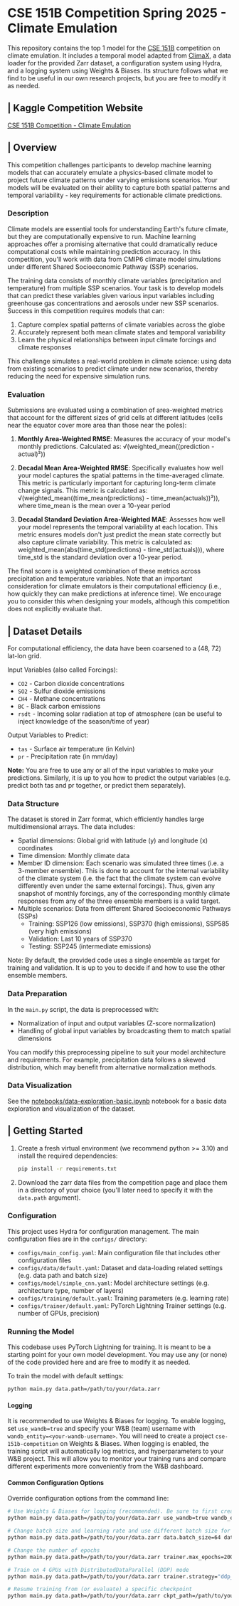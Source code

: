 # CSE 151B Competition Spring 2025 - Climate Emulation

This repository contains the top 1 model for the [CSE 151B](https://sites.google.com/view/cse151b-251b/151b-info) competition on climate emulation.
It includes a temporal model adapted from [ClimaX](https://github.com/microsoft/ClimaX), a data loader for the provided Zarr dataset, a configuration system using Hydra, and a logging system using Weights & Biases.
Its structure follows what we find to be useful in our own research projects, but you are free to modify it as needed.

## | Kaggle Competition Website
    
[CSE 151B Competition - Climate Emulation](https://www.kaggle.com/t/6f53c429d53099dc7cc590f9bf390b10)

## | Overview

This competition challenges participants to develop machine learning models that can accurately emulate a physics-based climate model to project future climate patterns under varying emissions scenarios. Your models will be evaluated on their ability to capture both spatial patterns and temporal variability - key requirements for actionable climate predictions.

  ### Description
  Climate models are essential tools for understanding Earth's future climate, but they are computationally expensive to run. Machine learning approaches offer a promising alternative that 
  could dramatically reduce computational costs while maintaining prediction accuracy. In this competition, you'll work with data from CMIP6 climate model simulations under different Shared 
  Socioeconomic Pathway (SSP) scenarios.

  The training data consists of monthly climate variables (precipitation and temperature) from multiple SSP scenarios. 
  Your task is to develop models that can predict these variables given various input variables including greenhouse gas concentrations and aerosols under new SSP scenarios. 
  Success in this competition requires models that can:

  1. Capture complex spatial patterns of climate variables across the globe
  2. Accurately represent both mean climate states and temporal variability
  3. Learn the physical relationships between input climate forcings and climate responses

  This challenge simulates a real-world problem in climate science: using data from existing scenarios to predict climate under new scenarios, thereby reducing the need for expensive 
  simulation runs.

  ### Evaluation
  Submissions are evaluated using a combination of area-weighted metrics that account for the different sizes of grid cells at different latitudes (cells near the equator cover more area than those near the poles):

  1. **Monthly Area-Weighted RMSE**: Measures the accuracy of your model's monthly predictions. Calculated as: √(weighted_mean((prediction - actual)²))

  2. **Decadal Mean Area-Weighted RMSE**: Specifically evaluates how well your model captures the spatial patterns in the time-averaged climate. This metric is particularly important for 
  capturing long-term climate change signals. This metric is calculated as: √(weighted_mean((time_mean(predictions) - time_mean(actuals))²)), where time_mean is the mean over a 10-year period

  3. **Decadal Standard Deviation Area-Weighted MAE**: Assesses how well your model represents the temporal variability at each location. This metric ensures models don't just predict the mean 
  state correctly but also capture climate variability. This metric is calculated as: weighted_mean(abs(time_std(predictions) - time_std(actuals))), where time_std is the standard deviation over a 10-year period.

  The final score is a weighted combination of these metrics across precipitation and temperature variables. Note that an important consideration for climate emulators is their computational efficiency (i.e., how quickly they can make predictions at inference time). We encourage you to consider this when designing your models, although this competition does not explicitly evaluate that.

  ## | Dataset Details

  For computational efficiency, the data have been coarsened to a (48, 72) lat-lon grid. 

  Input Variables (also called Forcings):
  - ``CO2`` - Carbon dioxide concentrations
  - ``SO2`` - Sulfur dioxide emissions
  - ``CH4`` - Methane concentrations
  - ``BC`` - Black carbon emissions
  - ``rsdt`` - Incoming solar radiation at top of atmosphere (can be useful to inject knowledge of the season/time of year)

  Output Variables to Predict:
  - ``tas`` - Surface air temperature (in Kelvin)
  - ``pr`` - Precipitation rate (in mm/day)
   
   **Note:** You are free to use any or all of the input variables to make your predictions. 
   Similarly, it is up to you how to predict the output variables (e.g. predict both tas and pr together, or predict them separately).

  ### Data Structure

  The dataset is stored in Zarr format, which efficiently handles large multidimensional arrays. The data includes:

  - Spatial dimensions: Global grid with latitude (y) and longitude (x) coordinates
  - Time dimension: Monthly climate data
  - Member ID dimension: Each scenario was simulated three times (i.e. a 3-member ensemble). This is done to account for the internal variability of the climate system (i.e. the fact that the climate system can evolve differently even under the same external forcings). Thus, given any snapshot of monthly forcings, any of the corresponding monthly climate responses from any of the three ensemble members is a valid target.
  - Multiple scenarios: Data from different Shared Socioeconomic Pathways (SSPs)
    - Training: SSP126 (low emissions), SSP370 (high emissions), SSP585 (very high emissions)
    - Validation: Last 10 years of SSP370
    - Testing: SSP245 (intermediate emissions)
  
  Note: By default, the provided code uses a single ensemble as target for training and validation. It is up to you to decide if and how to use the other ensemble members.

  ### Data Preparation

  In the ``main.py`` script, the data is preprocessed with:
  - Normalization of input and output variables (Z-score normalization)
  - Handling of global input variables by broadcasting them to match spatial dimensions
   
  You can modify this preprocessing pipeline to suit your model architecture and requirements. 
  For example, precipitation data follows a skewed distribution, which may benefit from alternative normalization methods.
 
### Data Visualization

See the [notebooks/data-exploration-basic.ipynb](notebooks/data-exploration-basic.ipynb) notebook for a basic data exploration and visualization of the dataset.


## | Getting Started

1. Create a fresh virtual environment (we recommend python >= 3.10) and install the required dependencies:
   ```bash
   pip install -r requirements.txt
   ```

2. Download the zarr data files from the competition page and place them in a directory of your choice (you'll later need to specify it with the ``data.path`` argument).

### Configuration

This project uses Hydra for configuration management. The main configuration files are in the `configs/` directory:

- `configs/main_config.yaml`: Main configuration file that includes other configuration files
- `configs/data/default.yaml`: Dataset and data-loading related settings (e.g. data path and batch size)
- `configs/model/simple_cnn.yaml`: Model architecture settings (e.g. architecture type, number of layers)
- `configs/training/default.yaml`: Training parameters (e.g. learning rate)
- `configs/trainer/default.yaml`: PyTorch Lightning Trainer settings (e.g. number of GPUs, precision)

### Running the Model

This codebase uses PyTorch Lightning for training. It is meant to be a starting point for your own model development.
You may use any (or none) of the code provided here and are free to modify it as needed.

To train the model with default settings:

```bash
python main.py data.path=/path/to/your/data.zarr
```

#### Logging

It is recommended to use Weights & Biases for logging.
To enable logging, set `use_wandb=true` and specify your W&B (team) username with `wandb_entity=<your-wandb-username>`.
You will need to create a project `cse-151b-competition` on Weights & Biases. 
When logging is enabled, the training script will automatically log metrics, and hyperparameters to your W&B project.
This will allow you to monitor your training runs and compare different experiments more conveniently from the W&B dashboard.

#### Common Configuration Options

Override configuration options from the command line:

```bash
# Use Weights & Biases for logging (recommended). Be sure to first create a project ``cse-151b-competition`` on wandb.
python main.py data.path=/path/to/your/data.zarr use_wandb=true wandb_entity=<your-wandb-username>

# Change batch size and learning rate and use different batch size for validation
python main.py data.path=/path/to/your/data.zarr data.batch_size=64 data.eval_batch_size=32 training.lr=1e-3

# Change the number of epochs
python main.py data.path=/path/to/your/data.zarr trainer.max_epochs=200

# Train on 4 GPUs with DistributedDataParallel (DDP) mode
python main.py data.path=/path/to/your/data.zarr trainer.strategy="ddp_find_unused_parameters_false" trainer.devices=4 

# Resume training from (or evaluate) a specific checkpoint
python main.py data.path=/path/to/your/data.zarr ckpt_path=/path/to/your/checkpoint.ckpt
```
